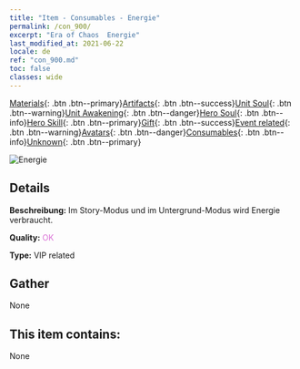 ```yaml
---
title: "Item - Consumables - Energie"
permalink: /con_900/
excerpt: "Era of Chaos  Energie"
last_modified_at: 2021-06-22
locale: de
ref: "con_900.md"
toc: false
classes: wide
---
```

 [Materials](/ItemsDE/){: .btn .btn--primary}[Artifacts](/ItemsDE/Artifacts/){: .btn .btn--success}[Unit Soul](/ItemsDE/UnitSoul/){: .btn .btn--warning}[Unit Awakening](/ItemsDE/UnitAwakening/){: .btn .btn--danger}[Hero Soul](/ItemsDE/HeroSoul/){: .btn .btn--info}[Hero Skill](/ItemsDE/HeroSkill/){: .btn .btn--primary}[Gift](/ItemsDE/Gift/){: .btn .btn--success}[Event related](/ItemsDE/Events/){: .btn .btn--warning}[Avatars](/ItemsDE/Avatars/){: .btn .btn--danger}[Consumables](/ItemsDE/Consumables/){: .btn .btn--info}[Unknown](/ItemsDE/Unknown/){: .btn .btn--primary}

 ![Energie](/images/t/i_104.png)

## Details
 **Beschreibung:** Im Story-Modus und im Untergrund-Modus wird Energie verbraucht.

 **Quality:** <span style="color: #DA70D6">OK</span>

 **Type:** VIP related

## Gather

  None

## This item contains:

  None

